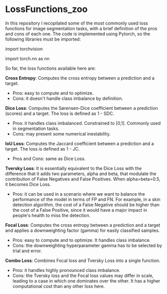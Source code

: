 # LossFunctions_zoo

In this repository I recopilated some of the most commonly used loss functions for image segmentation tasks, with a brief definition of the pros and cons of each one. The code is implemented using Pytorch, so the following libraries must be imported:

import torchvision

import torch.nn as nn



So far, the loss functions available here are: 

**Cross Entropy**:
Computes the cross entropy between a prediction and a target. 
- Pros: easy to compute and to optimize.
- Cons: it doesn't handle class imbalance by definition.


**Dice Loss**:
Computes the Sørensen-Dice coefficient between a prediction (scores) and a target. The loss is defined as 1 - SDC.
- Pros: it handles class imbalanced. Constrained to [0,1]. Commonly used in segmentation tasks.
- Cons: may present some numerical inestability.


**IoU Loss**:
Computes the Jaccard coefficient between a prediction and a target. The loss is defined as 1 - JC. 
- Pros and Cons: same as Dice Loss. 


**Tversky Loss**:
It is essentially equivalent to the Dice Loss with the difference that it adds two parameters, alpha and beta, that modulate the contribution of False Negatives and False Positives. When alpha=beta=0.5, it becomes Dice Loss.
- Pros: it can be used in a scenario where we want to balance the performance of the model in terms of FP and FN. For example, in a skin detection algorithm, the cost of a False Negative should be higher than the cost of a False Positive, since it would have a major impact in people's health to miss the detection.


**Focal Loss**:
Computes the cross entropy between a prediction and a target and applies a downweighting factor (gamma) for easily classified samples.
- Pros: easy to compute and to optimize. It handles class imbalance.
- Cons: the downweighting hyperparameter gamma has to be selected by trial and error. 


**Combo Loss**:
Combines Focal loss and Tversky Loss into a single function.
- Pros: it handles highly pronounced class imbalance.
- Cons: the Tversky loss and the Focal loss values may differ in scale, leading to a case in which one dominates over the other. It has a higher computational cost than any other loss here. 
